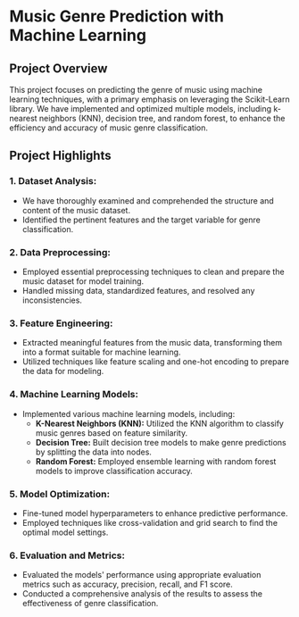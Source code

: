# Music Genre Prediction with Machine Learning

## Project Overview

This project focuses on predicting the genre of music using machine learning techniques, with a primary emphasis on leveraging the Scikit-Learn library. We have implemented and optimized multiple models, including k-nearest neighbors (KNN), decision tree, and random forest, to enhance the efficiency and accuracy of music genre classification.

## Project Highlights

### 1. Dataset Analysis:
- We have thoroughly examined and comprehended the structure and content of the music dataset.
- Identified the pertinent features and the target variable for genre classification.

### 2. Data Preprocessing:
- Employed essential preprocessing techniques to clean and prepare the music dataset for model training.
- Handled missing data, standardized features, and resolved any inconsistencies.

### 3. Feature Engineering:
- Extracted meaningful features from the music data, transforming them into a format suitable for machine learning.
- Utilized techniques like feature scaling and one-hot encoding to prepare the data for modeling.

### 4. Machine Learning Models:
- Implemented various machine learning models, including:
  - **K-Nearest Neighbors (KNN):** Utilized the KNN algorithm to classify music genres based on feature similarity.
  - **Decision Tree:** Built decision tree models to make genre predictions by splitting the data into nodes.
  - **Random Forest:** Employed ensemble learning with random forest models to improve classification accuracy.

### 5. Model Optimization:
- Fine-tuned model hyperparameters to enhance predictive performance.
- Employed techniques like cross-validation and grid search to find the optimal model settings.

### 6. Evaluation and Metrics:
- Evaluated the models' performance using appropriate evaluation metrics such as accuracy, precision, recall, and F1 score.
- Conducted a comprehensive analysis of the results to assess the effectiveness of genre classification.
